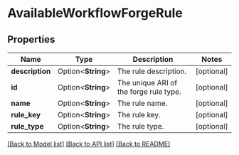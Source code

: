 # AvailableWorkflowForgeRule

## Properties

Name | Type | Description | Notes
------------ | ------------- | ------------- | -------------
**description** | Option<**String**> | The rule description. | [optional]
**id** | Option<**String**> | The unique ARI of the forge rule type. | [optional]
**name** | Option<**String**> | The rule name. | [optional]
**rule_key** | Option<**String**> | The rule key. | [optional]
**rule_type** | Option<**String**> | The rule type. | [optional]

[[Back to Model list]](../README.md#documentation-for-models) [[Back to API list]](../README.md#documentation-for-api-endpoints) [[Back to README]](../README.md)



